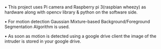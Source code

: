 •	This project uses Pi camera and Raspberry pi 3(raspbian wheezy) as hardware along with opencv library & python on the software side.

•	For motion detection Gaussian Mixture-based Background/Foreground Segmentation Algorithm is used.

•	As soon as motion is detected using a google drive client the image of the intruder is stored in your google drive.
